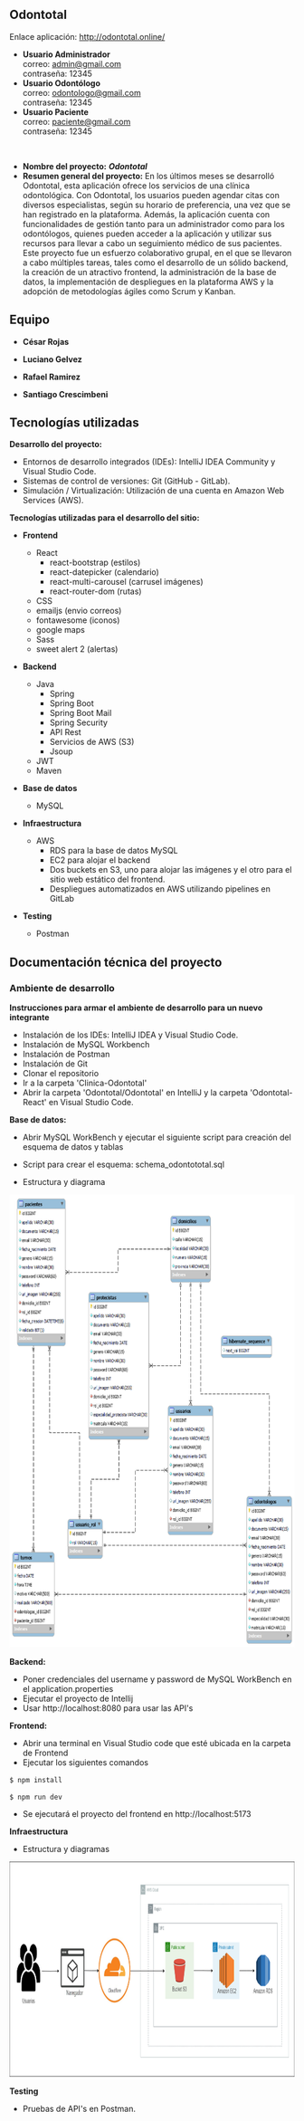 ## Odontotal

Enlace aplicación: http://odontotal.online/ <br/>
- **Usuario Administrador**<br/>
correo: admin@gmail.com<br/>
contraseña: 12345
- **Usuario Odontólogo**<br/>
correo: odontologo@gmail.com<br/>
contraseña: 12345
- **Usuario Paciente**<br/>
correo: paciente@gmail.com<br/>
contraseña: 12345
<br/>

- **Nombre del proyecto:** **_Odontotal_**
- **Resumen general del proyecto:** En los últimos meses se desarrolló Odontotal, esta aplicación ofrece los servicios de una clínica odontológica. Con Odontotal, los usuarios pueden agendar citas con diversos especialistas, según su horario de preferencia, una vez que se han registrado en la plataforma. Además, la aplicación cuenta con funcionalidades de gestión tanto para un administrador como para los odontólogos, quienes pueden acceder a la aplicación y utilizar sus recursos para llevar a cabo un seguimiento médico de sus pacientes. <br>
Este proyecto fue un esfuerzo colaborativo grupal, en el que se llevaron a cabo múltiples tareas, tales como el desarrollo de un sólido backend, la creación de un atractivo frontend, la administración de la base de datos, la implementación de despliegues en la plataforma AWS y la adopción de metodologías ágiles como Scrum y Kanban.

## Equipo

- **César Rojas**

- **Luciano Gelvez**

- **Rafael Ramirez**

- **Santiago Crescimbeni**<br>

## Tecnologías utilizadas

**Desarrollo del proyecto:**

- Entornos de desarrollo integrados (IDEs): IntelliJ IDEA Community y Visual Studio Code.
- Sistemas de control de versiones: Git (GitHub - GitLab).
- Simulación / Virtualización: Utilización de una cuenta en Amazon Web Services (AWS).

**Tecnologías utilizadas para el desarrollo del sitio:**

- **Frontend**

  - React
    - react-bootstrap (estilos)
    - react-datepicker (calendario)
    - react-multi-carousel (carrusel imágenes)
    - react-router-dom (rutas)
  - CSS
  - emailjs (envio correos)
  - fontawesome (iconos)
  - google maps
  - Sass
  - sweet alert 2 (alertas)

- **Backend**

  - Java
    - Spring
    - Spring Boot
    - Spring Boot Mail
    - Spring Security
    - API Rest
    - Servicios de AWS (S3)
    - Jsoup
  - JWT
  - Maven

- **Base de datos**

  - MySQL

- **Infraestructura**

  - AWS
    - RDS para la base de datos MySQL
    - EC2 para alojar el backend
    - Dos buckets en S3, uno para alojar las imágenes y el otro para el sitio web estático del frontend.
    - Despliegues automatizados en AWS utilizando pipelines en GitLab

- **Testing**
  - Postman

## Documentación técnica del proyecto

### **Ambiente de desarrollo**

**Instrucciones para armar el ambiente de desarrollo para un nuevo integrante**

- Instalación de los IDEs: IntelliJ IDEA y Visual Studio Code.
- Instalación de MySQL Workbench
- Instalación de Postman
- Instalación de Git
- Clonar el repositorio
- Ir a la carpeta 'Clinica-Odontotal'
- Abrir la carpeta 'Odontotal/Odontotal' en IntelliJ y la carpeta 'Odontotal-React' en Visual Studio Code.

**Base de datos:**

  - Abrir MySQL WorkBench y ejecutar el siguiente script para creación del esquema de datos y tablas
  - Script para crear el esquema: schema_odontototal.sql

- Estructura y diagrama<br>

<img src="odontotal-diagram.png" alt="DER" width="800" height="800">

**Backend:**

- Poner credenciales del username y password de MySQL WorkBench en el application.properties
- Ejecutar el proyecto de Intellij
- Usar http://localhost:8080 para usar las API's

**Frontend:**

 - Abrir una terminal en Visual Studio code que esté ubicada en la carpeta de Frontend
 - Ejecutar los siguientes comandos

```
$ npm install
```

```
$ npm run dev
```

- Se ejecutará el proyecto del frontend en http://localhost:5173

**Infraestructura**

- Estructura y diagramas

<img src="network-diagram.png" alt="AWS" width="790" height="380">

**Testing**

- Pruebas de API's en Postman.
